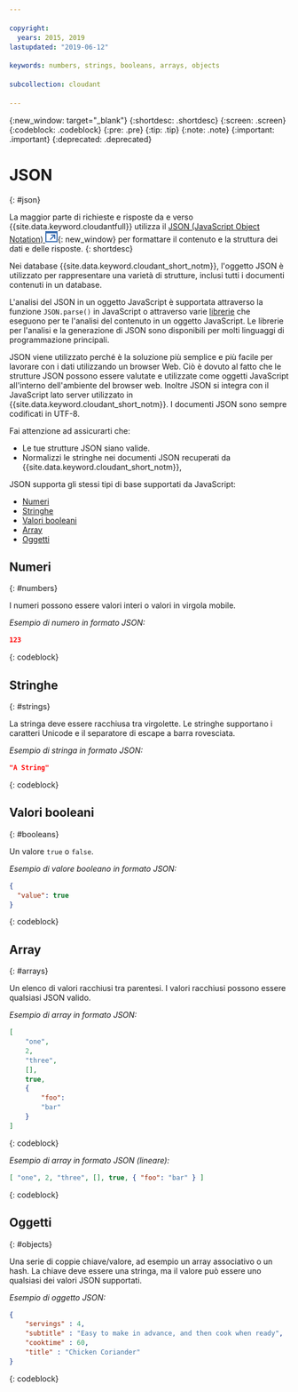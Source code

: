 ```yaml
---

copyright:
  years: 2015, 2019
lastupdated: "2019-06-12"

keywords: numbers, strings, booleans, arrays, objects

subcollection: cloudant

---
```


{:new_window: target="_blank"}
{:shortdesc: .shortdesc}
{:screen: .screen}
{:codeblock: .codeblock}
{:pre: .pre}
{:tip: .tip}
{:note: .note}
{:important: .important}
{:deprecated: .deprecated}

<!-- Acrolinx: 2017-05-10 -->

# JSON
{: #json}

La maggior parte di richieste e risposte da e verso {{site.data.keyword.cloudantfull}}
utilizza il [JSON (JavaScript Object Notation) ![Icona link esterno](../images/launch-glyph.svg "Icona link esterno")](https://en.wikipedia.org/wiki/JSON){: new_window}
per formattare il contenuto e la struttura dei dati e delle risposte.
{: shortdesc}

Nei database {{site.data.keyword.cloudant_short_notm}},
l'oggetto JSON è utilizzato per rappresentare una varietà di strutture,
inclusi tutti i documenti contenuti in un database.

L'analisi del JSON in un oggetto JavaScript è supportata attraverso la funzione `JSON.parse()` in JavaScript
o attraverso varie [librerie](/docs/services/Cloudant?topic=cloudant-client-libraries#client-libraries)
che eseguono per te l'analisi del contenuto in un oggetto JavaScript. Le librerie per l'analisi e la generazione di JSON sono disponibili per molti linguaggi di programmazione principali.

JSON viene utilizzato perché è la soluzione più semplice e più facile per lavorare con i dati utilizzando un browser Web.
Ciò è dovuto al fatto che le strutture JSON possono essere valutate e utilizzate come oggetti JavaScript all'interno dell'ambiente del browser web.
Inoltre JSON si integra con il JavaScript lato server utilizzato in {{site.data.keyword.cloudant_short_notm}}.
I documenti JSON sono sempre codificati in UTF-8.

Fai attenzione ad assicurarti che:
-   Le tue strutture JSON siano valide.
-   Normalizzi le stringhe nei documenti JSON recuperati da {{site.data.keyword.cloudant_short_notm}},

JSON supporta gli stessi tipi di base supportati da JavaScript:

-   [Numeri](#numbers)
-   [Stringhe](#strings)
-   [Valori booleani](#booleans)
-   [Array](#arrays)
-   [Oggetti](#objects)

## Numeri
{: #numbers}

I numeri possono essere valori interi o valori in virgola mobile.

_Esempio di numero in formato JSON:_

```json
123
```
{: codeblock}

## Stringhe
{: #strings}

La stringa deve essere racchiusa tra virgolette. Le stringhe supportano i caratteri Unicode e il separatore di escape a barra rovesciata.

_Esempio di stringa in formato JSON:_

```json
"A String"
```
{: codeblock}

## Valori booleani
{: #booleans}

Un valore `true` o `false`.

_Esempio di valore booleano in formato JSON:_

```json
{
  "value": true
}
```
{: codeblock}

## Array
{: #arrays}

Un elenco di valori racchiusi tra parentesi. I valori racchiusi possono essere qualsiasi JSON valido.

_Esempio di array in formato JSON:_

```json
[
    "one",
    2,
    "three",
    [],
    true,
    {
        "foo":
        "bar"
    }
]
```
{: codeblock}

_Esempio di array in formato JSON (lineare):_

```json
[ "one", 2, "three", [], true, { "foo": "bar" } ]
```
{: codeblock}

## Oggetti
{: #objects}

Una serie di coppie chiave/valore,
ad esempio un array associativo
o un hash.
La chiave deve essere una stringa,
ma il valore può essere uno qualsiasi dei valori JSON supportati.

_Esempio di oggetto JSON:_

```json
{
    "servings" : 4,
    "subtitle" : "Easy to make in advance, and then cook when ready",
    "cooktime" : 60,
    "title" : "Chicken Coriander"
}
```
{: codeblock}
